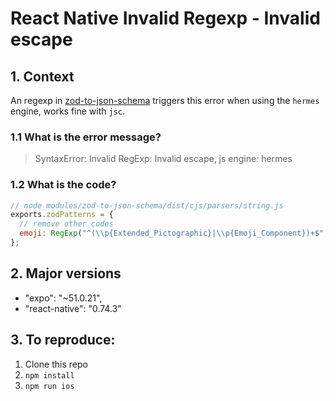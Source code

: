 # React Native Invalid Regexp - Invalid escape

## 1. Context

An regexp in [zod-to-json-schema](https://www.npmjs.com/package/zod-to-json-schema) triggers this error when using the `hermes` engine, works fine with `jsc`.

### 1.1 What is the error message?

> SyntaxError: Invalid RegExp: Invalid escape, js engine: hermes

### 1.2 What is the code?

```javascript
// node_modules/zod-to-json-schema/dist/cjs/parsers/string.js
exports.zodPatterns = {
  // remove other codes
  emoji: RegExp("^(\\p{Extended_Pictographic}|\\p{Emoji_Component})+$", "u"),
};
```

## 2. Major versions

- "expo": "~51.0.21",
- "react-native": "0.74.3"

## 3. To reproduce:

1. Clone this repo
1. `npm install`
1. `npm run ios`
